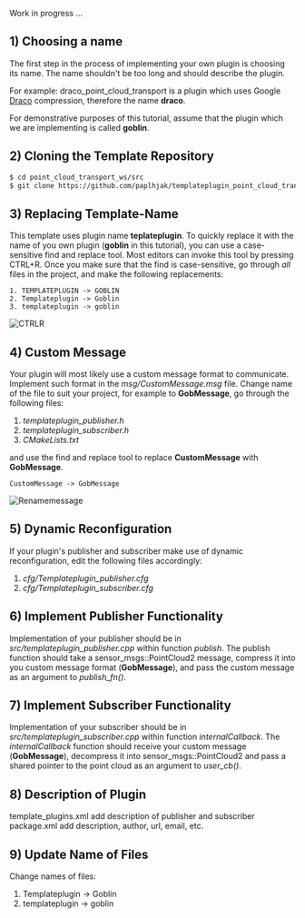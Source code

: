 Work in progress ...

## 1) Choosing a name
The first step in the process of implementing your own plugin is choosing its name. The name shouldn't be too long and should describe the plugin.

For example: draco_point_cloud_transport is a plugin which uses Google [Draco](https://github.com/google/draco) compression, therefore the name **draco**.

For demonstrative purposes of this tutorial, assume that the plugin which we are implementing is called **goblin**.

## 2) Cloning the Template Repository

~~~~~ bash
$ cd point_cloud_transport_ws/src
$ git clone https://github.com/paplhjak/templateplugin_point_cloud_transport.git
~~~~~

## 3) Replacing Template-Name

This template uses plugin name **teplateplugin**. To quickly replace it with the name of you own plugin (**goblin** in this tutorial), you can use a case-sensitive find and replace tool. Most editors can invoke this tool by pressing CTRL+R. Once you make sure that the find is case-sensitive, go through *all* files in the project, and make the following replacements:
```
1. TEMPLATEPLUGIN -> GOBLIN
2. Templateplugin -> Goblin
3. templateplugin -> goblin
```

![CTRLR](https://github.com/paplhjak/templateplugin_point_cloud_transport/blob/master/tutorial_images/ctrlr1.png)

## 4) Custom Message

Your plugin will most likely use a custom message format to communicate. Implement such format in the *msg/CustomMessage.msg* file. 
Change name of the file to suit your project, for example to **GobMessage**, go through the following files:

1. *templateplugin_publisher.h*
2. *templateplugin_subscriber.h*
3. *CMakeLists.txt*

and use the find and replace tool to replace **CustomMessage** with **GobMessage**.
```
CustomMessage -> GobMessage
```
![Renamemessage](https://github.com/paplhjak/templateplugin_point_cloud_transport/blob/master/tutorial_images/messagerename.png)

## 5) Dynamic Reconfiguration

If your plugin's publisher and subscriber make use of dynamic reconfiguration, edit the following files accordingly:

1. *cfg/Templateplugin_publisher.cfg*
2. *cfg/Templateplugin_subscriber.cfg*

## 6) Implement Publisher Functionality

Implementation of your publisher should be in *src/templateplugin_publisher.cpp* within function *publish*.
The publish function should take a sensor_msgs::PointCloud2 message, compress it into you custom message format (**GobMessage**), and pass the custom message as an argument to *publish_fn()*.

## 7) Implement Subscriber Functionality

Implementation of your subscriber should be in *src/templateplugin_subscriber.cpp* within function *internalCallback*.
The *internalCallback* function should receive your custom message (**GobMessage**), decompress it into sensor_msgs::PointCloud2 and pass a shared pointer to the point cloud as an argument to *user_cb()*.

## 8) Description of Plugin

template_plugins.xml add description of publisher and subscriber
package.xml add description, author, url, email, etc.

## 9) Update Name of Files

Change names of files:
1) Templateplugin -> Goblin
2) templateplugin -> goblin

